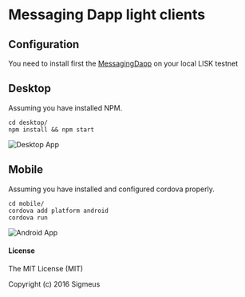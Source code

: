 # Messaging Dapp light clients


## Configuration
You need to install first the [MessagingDapp](https://github.com/fix/messagingDapp) on your local LISK testnet

## Desktop
Assuming you have installed NPM.
```
cd desktop/
npm install && npm start
```

![Desktop App](http://i.imgur.com/SfRZLkE.gif)

## Mobile
Assuming you have installed and configured cordova properly.
```
cd mobile/
cordova add platform android
cordova run
```

![Android App](https://www.youtube.com/watch?v=oSR85IyBHxk)

#### License
The MIT License (MIT)

Copyright (c) 2016 Sigmeus  
